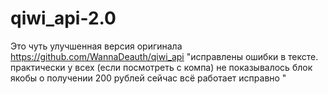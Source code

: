 # qiwi_api-2.0
Это чуть улучшенная версия оригинала https://github.com/WannaDeauth/qiwi_api  "исправлены ошибки в тексте.  практически у всех (если посмотреть с компа) не показывалось блок якобы о получении 200 рублей сейчас всё работает исправно "
